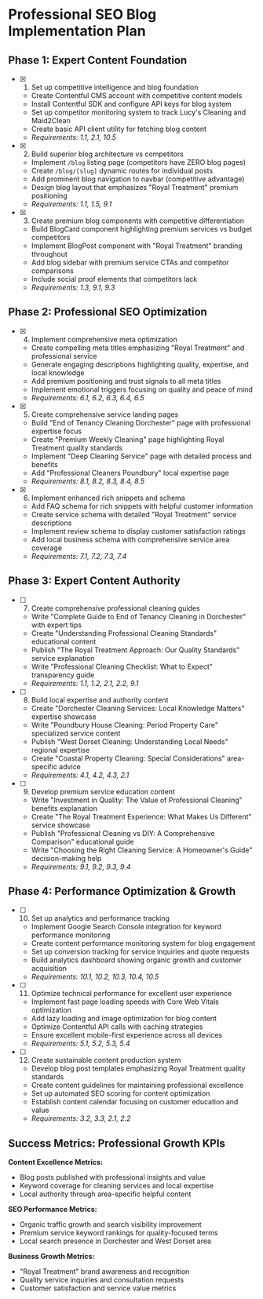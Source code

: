 # Professional SEO Blog Implementation Plan

## Phase 1: Expert Content Foundation

- [x] 1. Set up competitive intelligence and blog foundation



  - Create Contentful CMS account with competitive content models
  - Install Contentful SDK and configure API keys for blog system
  - Set up competitor monitoring system to track Lucy's Cleaning and Maid2Clean
  - Create basic API client utility for fetching blog content
  - _Requirements: 1.1, 2.1, 10.5_

- [x] 2. Build superior blog architecture vs competitors








  - Implement `/blog` listing page (competitors have ZERO blog pages)
  - Create `/blog/[slug]` dynamic routes for individual posts
  - Add prominent blog navigation to navbar (competitive advantage)
  - Design blog layout that emphasizes "Royal Treatment" premium positioning
  - _Requirements: 1.1, 1.5, 9.1_

- [x] 3. Create premium blog components with competitive differentiation




  - Build BlogCard component highlighting premium services vs budget competitors
  - Implement BlogPost component with "Royal Treatment" branding throughout
  - Add blog sidebar with premium service CTAs and competitor comparisons
  - Include social proof elements that competitors lack
  - _Requirements: 1.3, 9.1, 9.3_

## Phase 2: Professional SEO Optimization

- [x] 4. Implement comprehensive meta optimization





  - Create compelling meta titles emphasizing "Royal Treatment" and professional service
  - Generate engaging descriptions highlighting quality, expertise, and local knowledge
  - Add premium positioning and trust signals to all meta titles
  - Implement emotional triggers focusing on quality and peace of mind
  - _Requirements: 6.1, 6.2, 6.3, 6.4, 6.5_

- [x] 5. Create comprehensive service landing pages





  - Build "End of Tenancy Cleaning Dorchester" page with professional expertise focus
  - Create "Premium Weekly Cleaning" page highlighting Royal Treatment quality standards
  - Implement "Deep Cleaning Service" page with detailed process and benefits
  - Add "Professional Cleaners Poundbury" local expertise page
  - _Requirements: 8.1, 8.2, 8.3, 8.4, 8.5_

- [x] 6. Implement enhanced rich snippets and schema






  - Add FAQ schema for rich snippets with helpful customer information
  - Create service schema with detailed "Royal Treatment" service descriptions
  - Implement review schema to display customer satisfaction ratings
  - Add local business schema with comprehensive service area coverage
  - _Requirements: 7.1, 7.2, 7.3, 7.4_

## Phase 3: Expert Content Authority

- [ ] 7. Create comprehensive professional cleaning guides
  - Write "Complete Guide to End of Tenancy Cleaning in Dorchester" with expert tips
  - Create "Understanding Professional Cleaning Standards" educational content
  - Publish "The Royal Treatment Approach: Our Quality Standards" service explanation
  - Write "Professional Cleaning Checklist: What to Expect" transparency guide
  - _Requirements: 1.1, 1.2, 2.1, 2.2, 9.1_

- [ ] 8. Build local expertise and authority content
  - Create "Dorchester Cleaning Services: Local Knowledge Matters" expertise showcase
  - Write "Poundbury House Cleaning: Period Property Care" specialized service content
  - Publish "West Dorset Cleaning: Understanding Local Needs" regional expertise
  - Create "Coastal Property Cleaning: Special Considerations" area-specific advice
  - _Requirements: 4.1, 4.2, 4.3, 2.1_

- [ ] 9. Develop premium service education content
  - Write "Investment in Quality: The Value of Professional Cleaning" benefits explanation
  - Create "The Royal Treatment Experience: What Makes Us Different" service showcase
  - Publish "Professional Cleaning vs DIY: A Comprehensive Comparison" educational guide
  - Write "Choosing the Right Cleaning Service: A Homeowner's Guide" decision-making help
  - _Requirements: 9.1, 9.2, 9.3, 9.4_

## Phase 4: Performance Optimization & Growth

- [ ] 10. Set up analytics and performance tracking
  - Implement Google Search Console integration for keyword performance monitoring
  - Create content performance monitoring system for blog engagement
  - Set up conversion tracking for service inquiries and quote requests
  - Build analytics dashboard showing organic growth and customer acquisition
  - _Requirements: 10.1, 10.2, 10.3, 10.4, 10.5_

- [ ] 11. Optimize technical performance for excellent user experience
  - Implement fast page loading speeds with Core Web Vitals optimization
  - Add lazy loading and image optimization for blog content
  - Optimize Contentful API calls with caching strategies
  - Ensure excellent mobile-first experience across all devices
  - _Requirements: 5.1, 5.2, 5.3, 5.4_

- [ ] 12. Create sustainable content production system
  - Develop blog post templates emphasizing Royal Treatment quality standards
  - Create content guidelines for maintaining professional excellence
  - Set up automated SEO scoring for content optimization
  - Establish content calendar focusing on customer education and value
  - _Requirements: 3.2, 3.3, 2.1, 2.2_

## Success Metrics: Professional Growth KPIs

**Content Excellence Metrics:**
- Blog posts published with professional insights and value
- Keyword coverage for cleaning services and local expertise
- Local authority through area-specific helpful content

**SEO Performance Metrics:**
- Organic traffic growth and search visibility improvement
- Premium service keyword rankings for quality-focused terms
- Local search presence in Dorchester and West Dorset area

**Business Growth Metrics:**
- "Royal Treatment" brand awareness and recognition
- Quality service inquiries and consultation requests
- Customer satisfaction and service value metrics